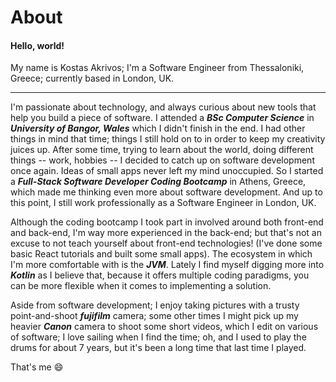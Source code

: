 # About

#### Hello, world!

My name is Kostas Akrivos; I'm a Software Engineer from Thessaloniki, Greece;
currently based in London, UK.

---

I'm passionate about technology, and always curious about new tools that 
help you build a piece of software. I attended a ***BSc Computer Science***
in ***University of Bangor, Wales*** which I didn't finish in the end. I had
other things in mind that time; things I still hold on to in order to keep
my creativity juices up. After some time, trying to learn about the world,
doing different things -- work, hobbies -- I decided to catch up on software
development once again. Ideas of small apps never left my mind unoccupied.
So I started a ***Full-Stack Software Developer Coding Bootcamp*** in
Athens, Greece, which made me thinking even more about software development.
And up to this point, I still work professionally as a Software Engineer in
London, UK.

Although the coding bootcamp I took part in involved around both front-end
and back-end, I'm way more experienced in the back-end; but that's not an
excuse to not teach yourself about front-end technologies! (I've done some 
basic React tutorials and built some small apps). The ecosystem in which I'm
more comfortable with is the ***JVM***. Lately I find myself digging more into
***Kotlin*** as I believe that, because it offers multiple coding paradigms, 
you can be more flexible when it comes to implementing a solution.

Aside from software development; I enjoy taking pictures with a trusty
point-and-shoot ***fujifilm*** camera; some other times I might pick up
my heavier ***Canon*** camera to shoot some short videos, which I edit
on various of software; I love sailing when I find the time; oh, and I used
to play the drums for about 7 years, but it's been a long time that last time
I played.

That's me :smile: